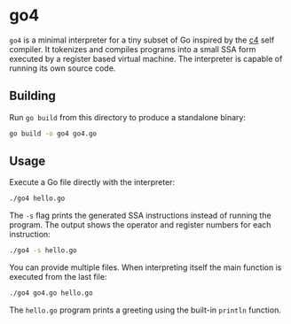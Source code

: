 # go4

`go4` is a minimal interpreter for a tiny subset of Go inspired by the [c4](https://github.com/rswier/c4) self compiler. It tokenizes and compiles programs into a small SSA form executed by a register based virtual machine. The interpreter is capable of running its own source code.

## Building

Run `go build` from this directory to produce a standalone binary:

```bash
go build -o go4 go4.go
```

## Usage

Execute a Go file directly with the interpreter:

```bash
./go4 hello.go
```

The `-s` flag prints the generated SSA instructions instead of running the program. The output shows the operator and register numbers for each instruction:

```bash
./go4 -s hello.go
```

You can provide multiple files. When interpreting itself the main function is executed from the last file:

```bash
./go4 go4.go hello.go
```

The `hello.go` program prints a greeting using the built-in `println` function.
